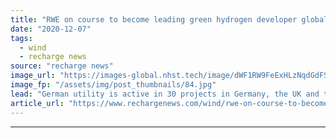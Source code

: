 ```yaml
---
title: "RWE on course to become leading green hydrogen developer globally as it joins NortH2"
date: "2020-12-07"
tags: 
  - wind
  - recharge news
source: "recharge news"
image_url: "https://images-global.nhst.tech/image/dWF1RW9FeExHLzNqdGdFSzJCUkZqd1grNElJcmYyZEZabFlybEprNE11Zz0=/nhst/binary/884d17081bb4154d932fad526586c5e7"
image_fp: "/assets/img/post_thumbnails/84.jpg"
lead: "German utility is active in 30 projects in Germany, the UK and the Netherlands to produce hydrogen via electrolysis from renewable energies"
article_url: "https://www.rechargenews.com/wind/rwe-on-course-to-become-leading-green-hydrogen-developer-globally-as-it-joins-north2/2-1-925670"
---
```


---
